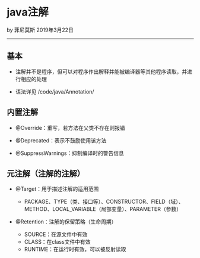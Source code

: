 # java注解

by 菲尼莫斯 2019年3月22日

---

## 基本

* 注解并不是程序，但可以对程序作出解释并能被编译器等其他程序读取，并进行相应的处理

* 语法详见 /code/java/Annotation/

## 内置注解

* @Override：重写，若方法在父类不存在则报错

* @Deprecated：表示不鼓励使用该方法

* @SuppressWarnings：抑制编译时的警告信息

## 元注解（注解的注解）

* @Target：用于描述注解的适用范围
    * PACKAGE、TYPE（类、接口等）、CONSTRUCTOR、FIELD（域）、METHOD、LOCAL_VARIABLE（局部变量）、PARAMETER（参数）

* @Retention：注解的保留策略（生命周期）
    * SOURCE：在源文件中有效
    * CLASS：在class文件中有效
    * RUNTIME：在运行时有效，可以被反射读取


